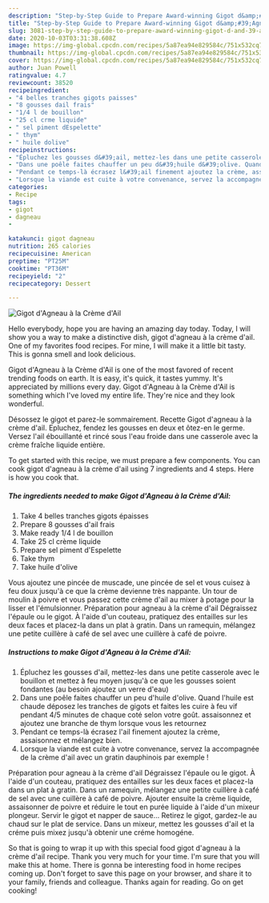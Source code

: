 ```yaml
---
description: "Step-by-Step Guide to Prepare Award-winning Gigot d&amp;#39;Agneau à la Crème d&amp;#39;Ail"
title: "Step-by-Step Guide to Prepare Award-winning Gigot d&amp;#39;Agneau à la Crème d&amp;#39;Ail"
slug: 3081-step-by-step-guide-to-prepare-award-winning-gigot-d-and-39-agneau-a-la-creme-d-and-39-ail
date: 2020-10-03T03:31:38.608Z
image: https://img-global.cpcdn.com/recipes/5a87ea94e829584c/751x532cq70/gigot-dagneau-a-la-creme-dail-photo-principale-de-la-recette.jpg
thumbnail: https://img-global.cpcdn.com/recipes/5a87ea94e829584c/751x532cq70/gigot-dagneau-a-la-creme-dail-photo-principale-de-la-recette.jpg
cover: https://img-global.cpcdn.com/recipes/5a87ea94e829584c/751x532cq70/gigot-dagneau-a-la-creme-dail-photo-principale-de-la-recette.jpg
author: Juan Powell
ratingvalue: 4.7
reviewcount: 38520
recipeingredient:
- "4 belles tranches gigots paisses"
- "8 gousses dail frais"
- "1/4 l de bouillon"
- "25 cl crme liquide"
- " sel piment dEspelette"
- " thym"
- " huile dolive"
recipeinstructions:
- "Épluchez les gousses d&#39;ail, mettez-les dans une petite casserole avec le bouillon et mettez à feu moyen jusqu&#39;à ce que les gousses soient fondantes (au besoin ajoutez un verre d&#39;eau)"
- "Dans une poêle faites chauffer un peu d&#39;huile d&#39;olive. Quand l&#39;huile est chaude déposez les tranches de gigots et faites les cuire à feu vif pendant 4/5 minutes de chaque coté selon votre goût. assaisonnez et ajoutez une branche de thym lorsque vous les retournez"
- "Pendant ce temps-là écrasez l&#39;ail finement ajoutez la crème, assaisonnez et mélangez bien."
- "Lorsque la viande est cuite à votre convenance, servez la accompagnée de la crème d&#39;ail avec un gratin dauphinois par exemple !"
categories:
- Recipe
tags:
- gigot
- dagneau
- 

katakunci: gigot dagneau  
nutrition: 265 calories
recipecuisine: American
preptime: "PT25M"
cooktime: "PT36M"
recipeyield: "2"
recipecategory: Dessert

---
```



![Gigot d&#39;Agneau à la Crème d&#39;Ail](https://img-global.cpcdn.com/recipes/5a87ea94e829584c/751x532cq70/gigot-dagneau-a-la-creme-dail-photo-principale-de-la-recette.jpg)

Hello everybody, hope you are having an amazing day today. Today, I will show you a way to make a distinctive dish, gigot d&#39;agneau à la crème d&#39;ail. One of my favorites food recipes. For mine, I will make it a little bit tasty. This is gonna smell and look delicious.

Gigot d&#39;Agneau à la Crème d&#39;Ail is one of the most favored of recent trending foods on earth. It is easy, it's quick, it tastes yummy. It's appreciated by millions every day. Gigot d&#39;Agneau à la Crème d&#39;Ail is something which I've loved my entire life. They're nice and they look wonderful.

Désossez le gigot et parez-le sommairement. Recette Gigot d&#39;agneau à la crème d&#39;ail. Epluchez, fendez les gousses en deux et ôtez-en le germe. Versez l&#39;ail ébouillanté et rincé sous l&#39;eau froide dans une casserole avec la crème fraîche liquide entière.


To get started with this recipe, we must prepare a few components. You can cook gigot d&#39;agneau à la crème d&#39;ail using 7 ingredients and 4 steps. Here is how you cook that.

<!--inarticleads1-->

##### The ingredients needed to make Gigot d&#39;Agneau à la Crème d&#39;Ail:

1. Take 4 belles tranches gigots épaisses
1. Prepare 8 gousses d&#39;ail frais
1. Make ready 1/4 l de bouillon
1. Take 25 cl crème liquide
1. Prepare  sel piment d&#39;Espelette
1. Take  thym
1. Take  huile d&#39;olive


Vous ajoutez une pincée de muscade, une pincée de sel et vous cuisez à feu doux jusqu&#39;à ce que la crème devienne très nappante. Un tour de moulin à poivre et vous passez cette crème d&#39;ail au mixer à potage pour la lisser et l&#39;émulsionner. Préparation pour agneau à la crème d&#39;ail Dégraissez l&#39;épaule ou le gigot. À l&#39;aide d&#39;un couteau, pratiquez des entailles sur les deux faces et placez-la dans un plat à gratin. Dans un ramequin, mélangez une petite cuillère à café de sel avec une cuillère à café de poivre. 

<!--inarticleads2-->

##### Instructions to make Gigot d&#39;Agneau à la Crème d&#39;Ail:

1. Épluchez les gousses d&#39;ail, mettez-les dans une petite casserole avec le bouillon et mettez à feu moyen jusqu&#39;à ce que les gousses soient fondantes (au besoin ajoutez un verre d&#39;eau)
1. Dans une poêle faites chauffer un peu d&#39;huile d&#39;olive. Quand l&#39;huile est chaude déposez les tranches de gigots et faites les cuire à feu vif pendant 4/5 minutes de chaque coté selon votre goût. assaisonnez et ajoutez une branche de thym lorsque vous les retournez
1. Pendant ce temps-là écrasez l&#39;ail finement ajoutez la crème, assaisonnez et mélangez bien.
1. Lorsque la viande est cuite à votre convenance, servez la accompagnée de la crème d&#39;ail avec un gratin dauphinois par exemple !


Préparation pour agneau à la crème d&#39;ail Dégraissez l&#39;épaule ou le gigot. À l&#39;aide d&#39;un couteau, pratiquez des entailles sur les deux faces et placez-la dans un plat à gratin. Dans un ramequin, mélangez une petite cuillère à café de sel avec une cuillère à café de poivre. Ajouter ensuite la crème liquide, assaisonner de poivre et réduire le tout en purée liquide à l&#39;aide d&#39;un mixeur plongeur. Servir le gigot et napper de sauce… Retirez le gigot, gardez-le au chaud sur le plat de service. Dans un mixeur, mettez les gousses d&#39;ail et la créme puis mixez jusqu&#39;à obtenir une créme homogéne. 

So that is going to wrap it up with this special food gigot d&#39;agneau à la crème d&#39;ail recipe. Thank you very much for your time. I'm sure that you will make this at home. There is gonna be interesting food in home recipes coming up. Don't forget to save this page on your browser, and share it to your family, friends and colleague. Thanks again for reading. Go on get cooking!
